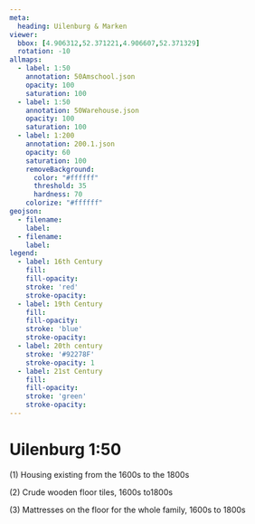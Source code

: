 ```yaml
---
meta:
  heading: Uilenburg & Marken
viewer:
  bbox: [4.906312,52.371221,4.906607,52.371329]
  rotation: -10
allmaps:
  - label: 1:50
    annotation: 50Amschool.json
    opacity: 100
    saturation: 100
  - label: 1:50
    annotation: 50Warehouse.json
    opacity: 100
    saturation: 100
  - label: 1:200
    annotation: 200.1.json
    opacity: 60
    saturation: 100
    removeBackground:
      color: "#ffffff"
      threshold: 35
      hardness: 70
    colorize: "#ffffff"
geojson:
  - filename:
    label: 
  - filename:
    label: 
legend:
  - label: 16th Century
    fill:
    fill-opacity:
    stroke: 'red'
    stroke-opacity:
  - label: 19th Century
    fill:
    fill-opacity:
    stroke: 'blue'
    stroke-opacity:
  - label: 20th century
    stroke: '#92278F'
    stroke-opacity: 1
  - label: 21st Century
    fill:
    fill-opacity:
    stroke: 'green'
    stroke-opacity:
---
```

# Uilenburg 1:50
(1) Housing existing from the 1600s to the 1800s

(2) Crude wooden floor tiles, 1600s to1800s

(3) Mattresses on the floor for the whole family, 1600s to 1800s